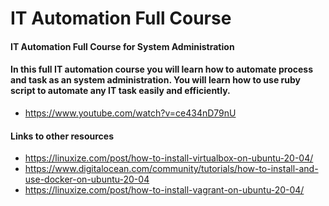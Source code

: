 # IT Automation Full Course

#### IT Automation Full Course for System Administration

#### In this full IT automation course you will learn how to automate process  and task as an system administration. You will learn how to use ruby script to automate any IT task easily and efficiently.

- https://www.youtube.com/watch?v=ce434nD79nU

#### Links to other resources

- https://linuxize.com/post/how-to-install-virtualbox-on-ubuntu-20-04/
- https://www.digitalocean.com/community/tutorials/how-to-install-and-use-docker-on-ubuntu-20-04
- https://linuxize.com/post/how-to-install-vagrant-on-ubuntu-20-04/
